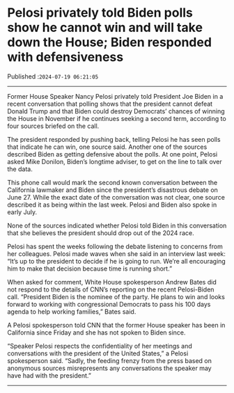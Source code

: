 # Pelosi privately told Biden polls show he cannot win and will take down the House; Biden responded with defensiveness

Published :`2024-07-19 06:21:05`

---

Former House Speaker Nancy Pelosi privately told President Joe Biden in a recent conversation that polling shows that the president cannot defeat Donald Trump and that Biden could destroy Democrats’ chances of winning the House in November if he continues seeking a second term, according to four sources briefed on the call.

The president responded by pushing back, telling Pelosi he has seen polls that indicate he can win, one source said. Another one of the sources described Biden as getting defensive about the polls. At one point, Pelosi asked Mike Donilon, Biden’s longtime adviser, to get on the line to talk over the data.

This phone call would mark the second known conversation between the California lawmaker and Biden since the president’s disastrous debate on June 27. While the exact date of the conversation was not clear, one source described it as being within the last week. Pelosi and Biden also spoke in early July.

None of the sources indicated whether Pelosi told Biden in this conversation that she believes the president should drop out of the 2024 race.

Pelosi has spent the weeks following the debate listening to concerns from her colleagues. Pelosi made waves when she said in an interview last week: “It’s up to the president to decide if he is going to run. We’re all encouraging him to make that decision because time is running short.”

When asked for comment, White House spokesperson Andrew Bates did not respond to the details of CNN’s reporting on the recent Pelosi-Biden call. “President Biden is the nominee of the party. He plans to win and looks forward to working with congressional Democrats to pass his 100 days agenda to help working families,” Bates said.

A Pelosi spokesperson told CNN that the former House speaker has been in California since Friday and she has not spoken to Biden since.

“Speaker Pelosi respects the confidentiality of her meetings and conversations with the president of the United States,” a Pelosi spokesperson said. “Sadly, the feeding frenzy from the press based on anonymous sources misrepresents any conversations the speaker may have had with the president.”

---

